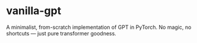 # vanilla-gpt
A minimalist, from-scratch implementation of GPT in PyTorch. No magic, no shortcuts — just pure transformer goodness.
